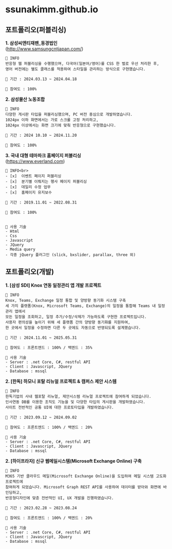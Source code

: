 # ssunakimm.github.io


## 포트폴리오(퍼블리싱)<br>
**1. 삼성씨앤티재팬_동경법인**<br>(http://www.samsungcntjapan.com/)

    📌 INFO
    반응형 웹 퍼블리싱을 수행했으며, 다국어(일본어/영어)를 CSS 한 벌로 우선 처리한 후, 
    영어 버전에는 별도 클래스를 적용하여 스타일을 관리하는 방식으로 구현했습니다.

    📌 기간 : 2024.03.13 ~ 2024.04.18
    
    📌 참여도 : 100% 

**2. 삼성물산 노동조합**<br>

    📌 INFO
    다양한 게시판 타입을 퍼블리싱했으며, PC 버전 중심으로 개발하였습니다. 
    1024px 이하 화면에서는 가로 스크롤 고정 처리하고, 
    1024px 이상에서는 화면 크기에 맞춰 반응형으로 구현했습니다.
    
    📌 기간 : 2024 10.10 ~ 2024.11.20
    
    📌 참여도 : 100% 

**3. 국내 대형 테마파크 홈페이지 퍼블리싱**<br>(https://www.everland.com)


    📌 INFO<br>
    - [x]  이벤트 페이지 퍼블리싱
    - [x]  분기별 이뤄지는 행사 페이지 퍼블리싱
    - [x]  데일리 수정 업무
    - [x]  홈페이지 유지보수
    
    📌 기간 : 2019.11.01 ~ 2022.08.31
    
    📌 참여도 : 100% 


    📌 사용 기술
    - Html
    - Css
    - Javascript
    - JQuery
    - Media query
    - 각종 jQuery 플러그인 (slick, bxslider, parallax, three 외)

## 포트폴리오(개발)
**1. [삼성 SDI] Knox 연동 일정관리 앱 개발 프로젝트**<br>

    📌 INFO
    Knox, Teams, Exchange 일정 통합 및 양방향 동기화 시스템 구축
    세 가지 플랫폼(Knox, Microsoft Teams, Exchange)의 일정을 통합해 Teams 내 일정관리 앱에서 
    모든 일정을 조회하고, 일정 추가/수정/삭제가 가능하도록 구현한 프로젝트입니다. 
    사용자 편의성을 높이기 위해 세 플랫폼 간의 양방향 동기화를 지원하여, 
    한 곳에서 일정을 수정하면 다른 두 곳에도 자동으로 반영되도록 설계했습니다.

    📌 기간 : 2024.11.01 ~ 2025.05.31
    
    📌 참여도 : 프론트엔드 : 100% / 백엔드 : 35%

    📌 사용 기술
    - Server : .net Core, C#, restful API
    - Client : Javascript, JQuery 
    - Database : mssql


**2. [한독] 하모니 포탈 리뉴얼 프로젝트 &  캠퍼스 제안 시스템**<br>

    📌 INFO
    한독기업의 사내 웹포탈 리뉴얼, 제안시스템 리뉴얼 프로젝트에 참여하게 되었습니다.
    인사연동 DB를 이용한 조직도 기능을 및 다양한 타입의 게시판을 개발하였습니다.
    사이트 전반적인 공통 UI에 대한 프로토타입을 개발하였습니다. 

    📌 기간 : 2023.09.12 ~ 2024.09.02
    
    📌 참여도 : 프론트엔드 : 100% / 백엔드 : 20%

    📌 사용 기술
    - Server : .net Core, C#, restful API
    - Client : Javascript, JQuery 
    - Database : mssql


**2. [하이프라자] 신규 웹메일시스템(Microsoft Exchange Online) 구축**<br>

    📌 INFO
    M365 기반 클라우드 메일(Microsoft Exchange Online)을 도입하여 메일 시스템 고도화 프로젝트에 
    참여하게 되었습니다. Microsoft Graph REST API를 사용하여 데이터를 받아와 화면에 바인딩하고, 
    반응형디자인에 맞춘 전반적인 UI, UX 개발을 진행하였습니다. 

    📌 기간 : 2023.02.28 ~ 2023.08.24
    
    📌 참여도 : 프론트엔드 : 100% / 백엔드 : 20%

    📌 사용 기술
    - Server : .net Core, C#, restful API
    - Client : Javascript, JQuery 
    - Database : mssql




